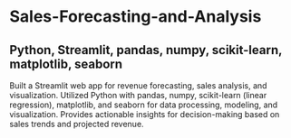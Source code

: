 # Sales-Forecasting-and-Analysis
## Python, Streamlit, pandas, numpy, scikit-learn, matplotlib, seaborn
Built a Streamlit web app for revenue forecasting, sales analysis, and visualization. Utilized Python with pandas, numpy, scikit-learn (linear regression), matplotlib, and seaborn for data processing, modeling, and visualization. Provides actionable insights for decision-making based on sales trends and projected revenue.
